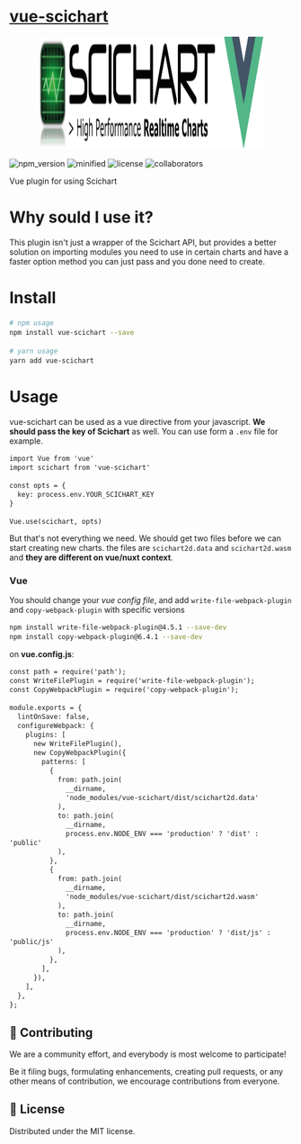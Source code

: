 # [vue-scichart](https://vigilant-varahamihira-acef60.netlify.app/)

<p align="center">
  <img src="docs/.vuepress/public/img/vue-scichart_logo.svg" alt="Logo" width="400" height="200">
</p>

![npm_version](https://img.shields.io/npm/v/vue-scichart/latest?label=npm&style=flat-square) ![minified](https://img.shields.io/bundlephobia/min/vue-scichart?label=minified&style=flat-square) ![license](https://img.shields.io/npm/l/vue-scichart?style=flat-square) ![collaborators](https://img.shields.io/npm/collaborators/vue-scichart?label=collaborators&style=flat-square)

Vue plugin for using Scichart

# Why sould I use it?

This plugin isn't just a wrapper of the Scichart API, but provides a better solution on importing modules you need to use in certain charts and have a faster option method you can just pass and you done need to create.

# Install

```sh
# npm usage
npm install vue-scichart --save

# yarn usage
yarn add vue-scichart
```

# Usage

vue-scichart can be used as a vue directive from your javascript. **We should pass the key of Scichart** as well. You can use form a ```.env``` file for example.

```js{4-6,8}
import Vue from 'vue'
import scichart from 'vue-scichart'

const opts = {
  key: process.env.YOUR_SCICHART_KEY
}

Vue.use(scichart, opts)
```

But that's not everything we need. We should get two files before we can start creating new charts. the files are `scichart2d.data` and `scichart2d.wasm` and **they are different on vue/nuxt context**.

### Vue

You should change your *vue config file*, and add `write-file-webpack-plugin` and `copy-webpack-plugin` with specific versions

```sh
npm install write-file-webpack-plugin@4.5.1 --save-dev 
npm install copy-webpack-plugin@6.4.1 --save-dev
```

on **vue.config.js**:

```js{2,3,9-33}
const path = require('path');
const WriteFilePlugin = require('write-file-webpack-plugin');
const CopyWebpackPlugin = require('copy-webpack-plugin');

module.exports = {
  lintOnSave: false,
  configureWebpack: {
    plugins: [
      new WriteFilePlugin(),
      new CopyWebpackPlugin({
        patterns: [
          {
            from: path.join(
              __dirname,
              'node_modules/vue-scichart/dist/scichart2d.data'
            ),
            to: path.join(
              __dirname,
              process.env.NODE_ENV === 'production' ? 'dist' : 'public'
            ),
          },
          {
            from: path.join(
              __dirname,
              'node_modules/vue-scichart/dist/scichart2d.wasm'
            ),
            to: path.join(
              __dirname,
              process.env.NODE_ENV === 'production' ? 'dist/js' : 'public/js'
            ),
          },
        ],
      }),
    ],
  },
};
```

## 🤝 Contributing
We are a community effort, and everybody is most welcome to participate!

Be it filing bugs, formulating enhancements, creating pull requests, or any other means of contribution, we encourage contributions from everyone.

## 📝 License
Distributed under the MIT license.